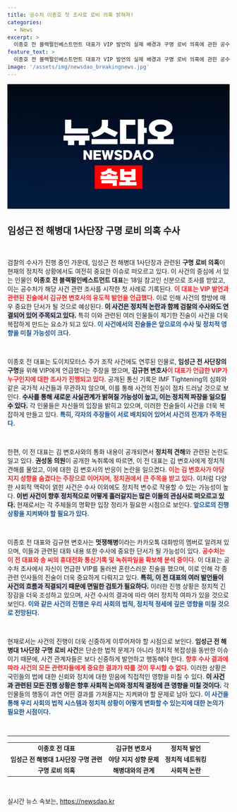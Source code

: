 ```yaml
---
title: 공수처 이종호 첫 조사로 로비 의혹 밝혀져!
categories:
  - News
excerpt: >
  이종호 전 블랙펄인베스트먼트 대표가 VIP 발언의 실제 배경과 구명 로비 의혹에 관한 공수처 조사를 받았다. 그는 김규현 변호사에 의해 유도된 발언이라 주장하며, VIP의 정체에 대해 혼란스러운 해명을 내놓았다. 이 조사의 진위는 정치권에도 큰 파장을 일으킬 전망이다.
feature_text: >
  이종호 전 블랙펄인베스트먼트 대표가 VIP 발언의 실제 배경과 구명 로비 의혹에 관한 공수처 조사를 받았다. 그는 김규현 변호사에 의해 유도된 발언이라 주장하며, VIP의 정체에 대해 혼란스러운 해명을 내놓았다. 이 조사의 진위는 정치권에도 큰 파장을 일으킬 전망이다.
image: '/assets/img/newsdao_breakingnews.jpg'
---
```


<p><img src="/assets/img/newsdao_breakingnews.jpg" alt="pcversion 속보" /></p>

<h2 data-ke-size="size26">임성근 전 해병대 1사단장 구명 로비 의혹 수사</h2>

<p data-ke-size="size16">&nbsp;</p>

<p>검찰의 수사가 진행 중인 가운데, 임성근 전 해병대 1사단장과 관련된 <b>구명 로비 의혹</b>이 현재의 정치적 상황에서도 여전히 중요한 이슈로 떠오르고 있다. 이 사건의 중심에 서 있는 인물인 <b>이종호 전 블랙펄인베스트먼트 대표</b>는 18일 참고인 신분으로 조사를 받았고, 이는 공수처가 해당 사건 관련 조사를 시작한 첫 사례로 기록된다. <b><span style="color: #ee2323;">이 대표는 VIP 발언과 관련된 진술에서 김규현 변호사의 유도적 발언을 언급했다.</span></b> 이로 인해 사건의 향방에 매우 중요한 단서가 될 것으로 예상된다. <b><span style="background-color: #21538527;">이 사건은 정치적 논란과 함께 검찰의 수사와도 연결되어 있어 주목되고 있다.</span></b> 특히 이와 관련된 여러 인물들이 제기한 진술이 사건을 더욱 복잡하게 만드는 요소가 되고 있다. <b><span style="color: #1a5490;">이 사건에서의 진술들은 앞으로의 수사 및 정치적 영향을 미칠 가능성이 크다.</span></b></p>

<p data-ke-size="size16">&nbsp;</p>

<p>이종호 전 대표는 도이치모터스 주가 조작 사건에도 연루된 인물로, <b>임성근 전 사단장의 구명</b>을 위해 VIP에게 언급했다는 주장을 했으며, <b>김규현 변호사</b]와의 전화 통화에서 이 사실을 언급한 것으로 알려져 있다. <b><span style="color: #ee2323;">이 대표가 언급한 VIP가 누구인지에 대한 조사가 진행되고 있다.</span></b> 공개된 통신 기록은 IMF Tightening의 심화와 같은 국가적 사건들과 무관하지 않으며, 이를 통해 사건의 진실이 점차 드러날 것으로 보인다. <b><span style="background-color: #21538527;">수사를 통해 새로운 사실관계가 밝혀질 가능성이 높고, 이는 정치적 파장을 일으킬 수 있다.</span></b> 각 인물들은 자신들의 입장을 밝히고 있으며, 이러한 진술들이 사건을 더욱 복잡하게 만들고 있다. <b><span style="color: #1a5490;">특히, 각자의 주장들이 서로 배치되어 있어서 사건의 전개가 주목된다.</span></b></p>

<p data-ke-size="size16">&nbsp;</p>

<p>한편, 이 전 대표는 김 변호사와의 통화 내용이 공개되면서 <b>정치적 견해</b>와 관련된 논란도 일고 있다. <b>권성동 의원</b>이 공개한 녹취록에 따르면, 이 전 대표는 김 변호사에게 정치적 견해를 물었고, 이에 대한 김 변호사의 반응이 논란을 일으켰다. <b><span style="color: #ee2323;">이는 김 변호사가 야당 지지 성향을 숨겼다는 주장으로 이어지며, 정치권에서 큰 주목을 받고 있다.</span></b> 이처럼 다양한 사회적 맥락이 얽힌 사건은 수사 이외에도 정치적 변수로 작용할 수 있는 가능성이 높다. <b><span style="background-color: #21538527;">이번 사건이 향후 정치적으로 어떻게 흘러갈지는 많은 이들의 관심사로 떠오르고 있다.</span></b> 현재로서는 각 주체들의 명확한 입장 정리가 필요한 시점으로 보인다. <b><span style="color: #1a5490;">앞으로의 진행 상황을 지켜봐야 할 필요가 있다.</span></b></p>

<p data-ke-size="size16">&nbsp;</p>

<p>이종호 전 대표와 김규현 변호사는 <b>멋쟁해병</b>이라는 카카오톡 대화방의 멤버로 알려져 있으며, 이들과 관련된 대화 내용 또한 수사에 중요한 단서가 될 가능성이 있다. <b><span style="color: #ee2323;">공수처는 이 전 대표와 송 씨의 휴대전화 통신기록 및 녹취파일을 확보해 분석 중이다.</span></b> 이 대표는 공수처 조사에서 자신이 언급한 VIP를 둘러싼 혼란스러운 진술을 했으며, 이로 인해 각 종 관련 인사들의 진술이 더욱 중요하게 다뤄지고 있다. <b><span style="background-color: #21538527;">특히, 이 전 대표의 여러 발언들이 사건의 흐름과 직결되기 때문에 면밀한 검토가 필요하다.</span></b> 이러한 진행 상황은 정치적 긴장감을 더욱 조성하고 있으며, 사건 수사의 결과에 따라 여러 정치적 여파가 있을 것으로 보인다. <b><span style="color: #1a5490;">이와 같은 사건의 진행은 우리 사회의 법적, 정치적 정세에 깊은 영향을 미칠 것으로 전망된다.</span></b></p>

<p data-ke-size="size16">&nbsp;</p>

<p>현재로서는 사건의 진행이 더욱 신중하게 이루어져야 할 시점으로 보인다. <b>임성근 전 해병대 1사단장 구명 로비 사건</b>은 단순한 법적 문제가 아니라 정치적 복잡성을 동반한 이슈이기 때문에, 사건 관계자들은 보다 신중하게 발언하고 행동해야 한다. <b><span style="color: #ee2323;">향후 수사 결과에 따라 사건의 모든 관련자들에게 중요한 결과가 따를 것이 무시할 수 없다.</span></b> 이러한 상황은 국민들의 법에 대한 신뢰와 정치에 대한 믿음에 직접적인 영향을 미칠 수 있다. <b><span style="background-color: #21538527;">이 사건과 관련된 모든 진행 상황은 향후 사회적 논의와 정치적 결정에 큰 영향을 미칠 것이다.</span></b> 각 인물들의 행동이 과연 어떤 결과를 가져올지는 지켜봐야 할 문제로 남아 있다. <b><span style="color: #1a5490;">이 사건을 통해 우리 사회의 법적 시스템과 정치적 상황이 어떻게 변화할 수 있는지에 대한 논의가 필요한 시점이다.</span></b></p>

<p data-ke-size="size16">&nbsp;</p>

<hr>

<table style="width: 100%;">
  <tr>
    <td style="text-align: center; height: 17px;"><b>이종호 전 대표</b></td>
    <td style="text-align: center; height: 17px;"><b>김규현 변호사</b></td>
    <td style="text-align: center; height: 17px;"><b>정치적 발언</b></td>
  </tr>
  <tr>
    <td style="text-align: center; height: 17px;"><b>임성근 전 해병대 1사단장 구명 관련</b></td>
    <td style="text-align: center; height: 17px;"><b>야당 지지 성향 문제</b></td>
    <td style="text-align: center; height: 17px;"><b>정치적 네트워킹</b></td>
  </tr>
  <tr>
    <td style="text-align: center; height: 17px;"><b>구명 로비 의혹</b></td>
    <td style="text-align: center; height: 17px;"><b>해병대와의 관계</b></td>
    <td style="text-align: center; height: 17px;"><b>사회적 논란</b></td>
  </tr>
</table>

<p data-ke-size="size16">&nbsp;</p>
실시간 뉴스 속보는, <a href="https://newsdao.kr" rel="dofollow">https://newsdao.kr</a>


